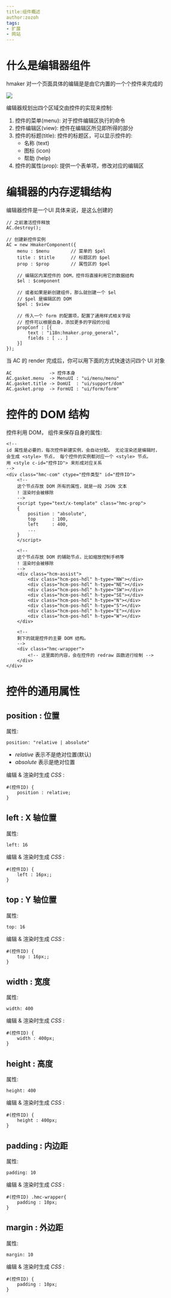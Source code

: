 ```yaml
---
title:组件概述
author:zozoh
tags:
- 扩展
- 网站
---
```


# 什么是编辑器组件

hmaker 对一个页面具体的编辑是是由它内置的一个个控件来完成的

![](hmaker_component.png)

编辑器规划出四个区域交由控件的实现来控制:

1. 控件的菜单(menu): 对于控件编辑区执行的命令
2. 控件编辑区(view): 控件在编辑区所见即所得的部分
3. 控件的标题(title): 控件的标题区，可以显示控件的:
    - 名称 (text)
    - 图标 (icon)
    - 帮助 (help)
4. 控件的属性(prop): 提供一个表单项，修改对应的编辑区

# 编辑器的内存逻辑结构

编辑器控件是一个UI
具体来说，是这么创建的

```
// 之前激活控件释放
AC.destroy();

// 创建新控件实例
AC = new HmakerComponent({
    menu : $menu        // 菜单的 $pel
    title : $title      // 标题区的 $pel
    prop : $prop        // 属性区的 $pel
    
    // 编辑区内某控件的 DOM，控件将直接利用它的数据结构
    $el : $component
    
    // 或者如果是新创建组件，那么就创建一个 $el
    // $pel 是编辑区的 DOM
    $pel : $view
    
    // 传入一个 form 的配置项，配置了通用样式相关字段
    // 控件可以根据自身，添加更多的字段的分组
    propConf : [{
        text : "i18n:hmaker.prop_general",
        fields : [ .. ]
    }]
});
```

当 AC 的 render 完成后，你可以用下面的方式快速访问四个 UI 对象

```
AC              -> 控件本身
AC.gasket.menu  -> MenuUI : "ui/menu/menu"
AC.gasket.title -> DomUI  : "ui/support/dom"
AC.gasket.prop  -> FormUI : "ui/form/form"
```

# 控件的 DOM 结构

控件利用 DOM， 组件来保存自身的属性:

```
<!--
id 属性是必要的，每次控件新建实例，会自动分配。 无论渲染还是编辑时，
会生成 <style> 节点， 每个控件的实例都对应一个 <style> 节点。
用 <style c-id="控件ID"> 来形成对应关系
-->
<div class="hmc-com" ctype="控件类型" id="控件ID">
    <!--
    这个节点存放 DOM 所有的属性，就是一段 JSON 文本
    ! 渲染时会被移除
    -->
    <script type="text/x-template" class="hmc-prop">
    {
        position : "absolute",
        top      : 100,
        left     : 400,
        ...
    }
    </script>
    
    <!--
    这个节点存放 DOM 的辅助节点，比如缩放控制手柄等
    ! 渲染时会被移除
    -->
    <div class="hcm-assist">
        <div class="hcm-pos-hdl" h-type="NW"></div>
        <div class="hcm-pos-hdl" h-type="NE"></div>
        <div class="hcm-pos-hdl" h-type="SW"></div>
        <div class="hcm-pos-hdl" h-type="SE"></div>
        <div class="hcm-pos-hdl" h-type="N"></div>
        <div class="hcm-pos-hdl" h-type="S"></div>
        <div class="hcm-pos-hdl" h-type="E"></div>
        <div class="hcm-pos-hdl" h-type="W"></div>
    </div>
    
    <!--
    剩下的就是控件的主要 DOM 结构。   
    -->
    <div class="hmc-wrapper">
        <!-- 这里面的内容，会在控件的 redraw 函数进行绘制 -->
    </div>
</div>
```

# 控件的通用属性

## position : 位置

属性:

```
position: "relative | absolute"
```

* *relative* 表示不是绝对位置(默认)
* *absolute* 表示是绝对位置

编辑 & 渲染时生成 *CSS* :

```
#(控件ID) {
    position : relative;
}
```

## left : X 轴位置

属性:

```
left: 16
```

编辑 & 渲染时生成 *CSS* :

```
#(控件ID) {
    left : 16px;;
}
```

## top : Y 轴位置

属性:

```
top: 16
```

编辑 & 渲染时生成 *CSS* :

```
#(控件ID) {
    top : 16px;;
}
```

## width : 宽度

属性:

```
width: 400
```

编辑 & 渲染时生成 *CSS* :

```
#(控件ID) {
    width : 400px;
}
```

## height : 高度

属性:

```
height: 400
```

编辑 & 渲染时生成 *CSS* :

```
#(控件ID) {
    height : 400px;
}
```

## padding : 内边距

属性:

```
padding: 10
```

编辑 & 渲染时生成 *CSS* :

```
#(控件ID) .hmc-wrapper{
    padding : 10px;
}
```

## margin : 外边距

属性:

```
margin: 10
```

编辑 & 渲染时生成 *CSS* :

```
#(控件ID) {
    padding : 10px;
}
```


